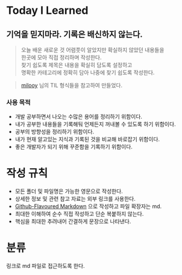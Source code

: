 # Today I Learned

## 기억을 믿지마라. 기록은 배신하지 않는다.

> 오늘 배운 새로운 것 어렴풋이 알았지만 확실하지 않았던 내용들을<br>
> 한곳에 모아 직접 정리하며 작성한다.<br>
> 찾기 쉽도록 제목은 내용을 확실히 담도록 설정하고<br>
> 명확한 카테고리에 정확히 담아 나중에 찾기 쉽도록 작성한다.


> [milooy](https://github.com/milooy) 님의 TIL 형식들을 참고하여 만들었다.

### 사용 목적

- 개발 공부하면서 나오는 수많은 용어를 정리하기 위함이다.
- 내가 공부한 내용들을 기록해둬 언제든지 꺼내볼 수 있도록 하기 위함이다.
- 공부의 방향성을 정리하기 위함이다.
- 내가 현재 알고있는 지식과 기록된 것을 비교해 바로잡기 위함이다.
- 좋은 개발자가 되기 위해 꾸준함을 기록하기 위함이다.

# 작성 규칙

- 모든 폴더 및 파일명은 가능한 영문으로 작성한다.
- 상세한 정보 및 관련 참고 자료는 외부 링크를 사용한다.
- [Github-Flavoured Markdown](https://guides.github.com/features/mastering-markdown/) 으로 작성하고 파일 확장자는 md.
- 최대한 이해하여 순수 직접 작성하고 단순 복붙하지 않는다.
- 핵심을 최대한 추려내어 간결하게 문장으로 나타낸다.

# 분류

링크로 md 파일로 접근하도록 한다.
